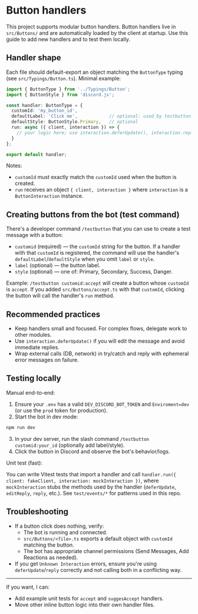 # Button handlers

This project supports modular button handlers. Button handlers live in `src/Buttons/` and are automatically loaded by the client at startup. Use this guide to add new handlers and to test them locally.

## Handler shape

Each file should default-export an object matching the `ButtonType` typing (see `src/Typings/Button.ts`). Minimal example:

```ts
import { ButtonType } from '../Typings/Button';
import { ButtonStyle } from 'discord.js';

const handler: ButtonType = {
  customId: 'my_button_id',
  defaultLabel: 'Click me',            // optional: used by testbutton command
  defaultStyle: ButtonStyle.Primary,   // optional
  run: async ({ client, interaction }) => {
    // your logic here; use interaction.deferUpdate(), interaction.reply(), etc.
  }
};

export default handler;
```

Notes:
- `customId` must exactly match the `customId` used when the button is created.
- `run` receives an object `{ client, interaction }` where `interaction` is a `ButtonInteraction` instance.

## Creating buttons from the bot (test command)

There's a developer command `/testbutton` that you can use to create a test message with a button:

- `customid` (required) — the `customId` string for the button. If a handler with that `customId` is registered, the command will use the handler's `defaultLabel`/`defaultStyle` when you omit `label` or `style`.
- `label` (optional) — the button label.
- `style` (optional) — one of: Primary, Secondary, Success, Danger.

Example: `/testbutton customid:accept` will create a button whose `customId` is `accept`. If you added `src/Buttons/accept.ts` with that `customId`, clicking the button will call the handler's `run` method.

## Recommended practices

- Keep handlers small and focused. For complex flows, delegate work to other modules.
- Use `interaction.deferUpdate()` if you will edit the message and avoid immediate replies.
- Wrap external calls (DB, network) in try/catch and reply with ephemeral error messages on failure.

## Testing locally

Manual end-to-end:

1. Ensure your `.env` has a valid `DEV_DISCORD_BOT_TOKEN` and `Enviroment=dev` (or use the `prod` token for production).
2. Start the bot in dev mode:
```powershell
npm run dev
```
3. In your dev server, run the slash command `/testbutton customid:your_id` (optionally add label/style).
4. Click the button in Discord and observe the bot's behavior/logs.

Unit test (fast):

You can write Vitest tests that import a handler and call `handler.run({ client: fakeClient, interaction: mockInteraction })`, where `mockInteraction` stubs the methods used by the handler (`deferUpdate`, `editReply`, `reply`, etc.). See `test/events/*` for patterns used in this repo.

## Troubleshooting

- If a button click does nothing, verify:
  - The bot is running and connected.
  - `src/Buttons/<file>.ts` exports a default object with `customId` matching the button.
  - The bot has appropriate channel permissions (Send Messages, Add Reactions as needed).
- If you get `Unknown Interaction` errors, ensure you're using `deferUpdate`/`reply` correctly and not calling both in a conflicting way.

---

If you want, I can:
- Add example unit tests for `accept` and `suggesAccept` handlers.
- Move other inline button logic into their own handler files.
